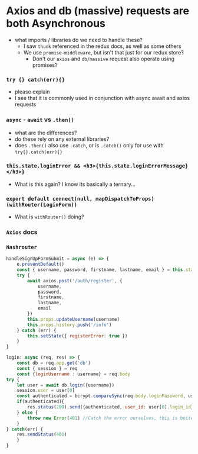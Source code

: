 # Axios and db (massive) requests are both Asynchronous
- what imports / libraries do we need to handle these?
    - I saw `thunk` referenced in the redux docs, as well as some others
    - We use `promise-middleware`, but isn't that just for our redux store?
        - Don't our `axios` and `db/massive` request also operate using promises?

### `try {} catch(err){}`
- please explain
- I see that it is commonly used in conjunction with async await and axios requests

### `async` - `await` vs `.then()`
 - what are the differences? 
 - do these rely on any external libraries?
 - does `.then()` also use `.catch`, or is `.catch()` only for use with `try{}.catch(err){}`


### `this.state.loginError && <h3>{this.state.loginErrorMessage}</h3>}`
- What is this again? I know its basically a ternary...

### `export default connect(null, mapDispatchToProps)(withRouter(LoginForm))`
- What is `withRouter()` doing?

### `Axios` docs

### `Hashrouter`


```javascript
handleSignUpFormSubmit = async (e) => {
    e.preventDefault()
    const { username, password, firstname, lastname, email } = this.state
    try {
        await axios.post('/auth/register', {
            username,
            password,
            firstname,
            lastname,
            email
        })
        this.props.updateUsername(username)
        this.props.history.push('/info')
    } catch (err) {
        this.setState({ registerError: true })
    }
}
```
```javascript
login: async (req, res) => {
    const db = req.app.get('db')
    const { session } = req
    const {loginUsername : username} = req.body
try {
    let user = await db.login({username})
    session.user = user[0]
    const authenticated = bcrypt.compareSync(req.body.loginPassword, user[0].password)
    if(authenticated){
        res.status(200).send({authenticated, user_id: user[0].login_id})
    } else {
        throw new Error(401) //Catch the error ourselves, this is better than the default below.
    }
} catch(err) {
    res.sendStatus(401)
    }
}
```